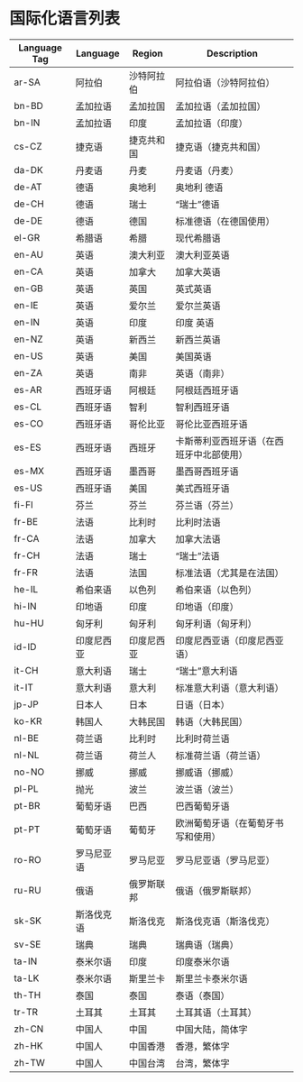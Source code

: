 # 国际化语言列表

| Language Tag | Language   | Region     | Description                              |
| ------------ | ---------- | ---------- | ---------------------------------------- |
| ar-SA        | 阿拉伯     | 沙特阿拉伯 | 阿拉伯语（沙特阿拉伯）                   |
| bn-BD        | 孟加拉语   | 孟加拉国   | 孟加拉语（孟加拉国）                     |
| bn-IN        | 孟加拉语   | 印度       | 孟加拉语（印度）                         |
| cs-CZ        | 捷克语     | 捷克共和国 | 捷克语（捷克共和国）                     |
| da-DK        | 丹麦语     | 丹麦       | 丹麦语（丹麦）                           |
| de-AT        | 德语       | 奥地利     | 奥地利 德语                              |
| de-CH        | 德语       | 瑞士       | “瑞士”德语                               |
| de-DE        | 德语       | 德国       | 标准德语（在德国使用）                   |
| el-GR        | 希腊语     | 希腊       | 现代希腊语                               |
| en-AU        | 英语       | 澳大利亚   | 澳大利亚英语                             |
| en-CA        | 英语       | 加拿大     | 加拿大英语                               |
| en-GB        | 英语       | 英国       | 英式英语                                 |
| en-IE        | 英语       | 爱尔兰     | 爱尔兰英语                               |
| en-IN        | 英语       | 印度       | 印度 英语                                |
| en-NZ        | 英语       | 新西兰     | 新西兰英语                               |
| en-US        | 英语       | 美国       | 美国英语                                 |
| en-ZA        | 英语       | 南非       | 英语（南非）                             |
| es-AR        | 西班牙语   | 阿根廷     | 阿根廷西班牙语                           |
| es-CL        | 西班牙语   | 智利       | 智利西班牙语                             |
| es-CO        | 西班牙语   | 哥伦比亚   | 哥伦比亚西班牙语                         |
| es-ES        | 西班牙语   | 西班牙     | 卡斯蒂利亚西班牙语（在西班牙中北部使用） |
| es-MX        | 西班牙语   | 墨西哥     | 墨西哥西班牙语                           |
| es-US        | 西班牙语   | 美国       | 美式西班牙语                             |
| fi-FI        | 芬兰       | 芬兰       | 芬兰语（芬兰）                           |
| fr-BE        | 法语       | 比利时     | 比利时法语                               |
| fr-CA        | 法语       | 加拿大     | 加拿大法语                               |
| fr-CH        | 法语       | 瑞士       | “瑞士”法语                               |
| fr-FR        | 法语       | 法国       | 标准法语（尤其是在法国）                 |
| he-IL        | 希伯来语   | 以色列     | 希伯来语（以色列）                       |
| hi-IN        | 印地语     | 印度       | 印地语（印度）                           |
| hu-HU        | 匈牙利     | 匈牙利     | 匈牙利语（匈牙利）                       |
| id-ID        | 印度尼西亚 | 印度尼西亚 | 印度尼西亚语（印度尼西亚语）             |
| it-CH        | 意大利语   | 瑞士       | “瑞士”意大利语                           |
| it-IT        | 意大利语   | 意大利     | 标准意大利语（意大利语）                 |
| jp-JP        | 日本人     | 日本       | 日语（日本）                             |
| ko-KR        | 韩国人     | 大韩民国   | 韩语（大韩民国）                         |
| nl-BE        | 荷兰语     | 比利时     | 比利时荷兰语                             |
| nl-NL        | 荷兰语     | 荷兰人     | 标准荷兰语（荷兰语）                     |
| no-NO        | 挪威       | 挪威       | 挪威语（挪威）                           |
| pl-PL        | 抛光       | 波兰       | 波兰语（波兰）                           |
| pt-BR        | 葡萄牙语   | 巴西       | 巴西葡萄牙语                             |
| pt-PT        | 葡萄牙语   | 葡萄牙     | 欧洲葡萄牙语（在葡萄牙书写和使用）       |
| ro-RO        | 罗马尼亚语 | 罗马尼亚   | 罗马尼亚语（罗马尼亚）                   |
| ru-RU        | 俄语       | 俄罗斯联邦 | 俄语（俄罗斯联邦）                       |
| sk-SK        | 斯洛伐克语 | 斯洛伐克   | 斯洛伐克语（斯洛伐克）                   |
| sv-SE        | 瑞典       | 瑞典       | 瑞典语（瑞典）                           |
| ta-IN        | 泰米尔语   | 印度       | 印度泰米尔语                             |
| ta-LK        | 泰米尔语   | 斯里兰卡   | 斯里兰卡泰米尔语                         |
| th-TH        | 泰国       | 泰国       | 泰语（泰国）                             |
| tr-TR        | 土耳其     | 土耳其     | 土耳其语（土耳其）                       |
| zh-CN        | 中国人     | 中国       | 中国大陆，简体字                         |
| zh-HK        | 中国人     | 中国香港   | 香港，繁体字                             |
| zh-TW        | 中国人     | 中国台湾   | 台湾，繁体字                             |
